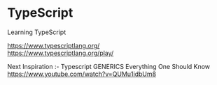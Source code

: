 # TypeScript

Learning TypeScript

https://www.typescriptlang.org/
<br>
https://www.typescriptlang.org/play/

Next Inspiration :-
Typescript GENERICS Everything One Should Know
<br>
https://www.youtube.com/watch?v=QUMu1idbUm8
